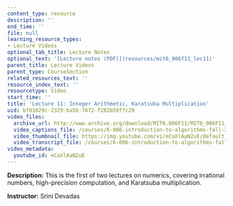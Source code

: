 ```yaml
---
content_type: resource
description: ''
end_time: ''
file: null
learning_resource_types:
- Lecture Videos
optional_tab_title: Lecture Notes
optional_text: '[Lecture notes (PDF)](resources/mit6_006f11_lec11)'
parent_title: Lecture Videos
parent_type: CourseSection
related_resources_text: ''
resource_index_text: ''
resourcetype: Video
start_time: ''
title: 'Lecture 11: Integer Arithmetic, Karatsuba Multiplication'
uid: bf01629c-2329-ba5b-7672-f282b59f7c29
video_files:
  archive_url: http://www.archive.org/download/MIT6.006F11/MIT6_006F11_lec11_300k.mp4
  video_captions_file: /courses/6-006-introduction-to-algorithms-fall-2011/59cbfc197f5b55d78c147886bcc8283c_eCaXlAaN2uE.vtt
  video_thumbnail_file: https://img.youtube.com/vi/eCaXlAaN2uE/default.jpg
  video_transcript_file: /courses/6-006-introduction-to-algorithms-fall-2011/17798b54cc1a7fdba6972ecd681eaf1e_eCaXlAaN2uE.pdf
video_metadata:
  youtube_id: eCaXlAaN2uE
---
```


**Description:** This is the first of two lectures on numerics, covering irrational numbers, high-precision computation, and Karatsuba multiplication.

**Instructor:** Srini Devadas